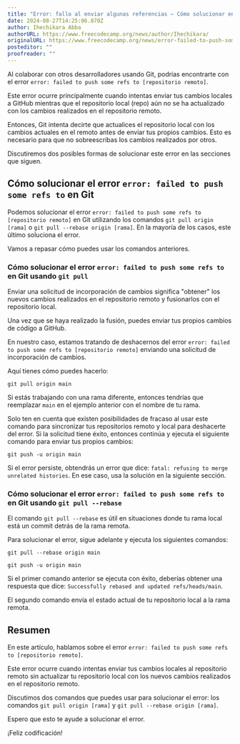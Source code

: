 ```yaml
---
title: "Error: fallo al enviar algunas referencias – Cómo solucionar en Git"
date: 2024-08-27T14:25:06.870Z
author: Ihechikara Abba
authorURL: https://www.freecodecamp.org/news/author/Ihechikara/
originalURL: https://www.freecodecamp.org/news/error-failed-to-push-some-refs-to-how-to-fix-in-git/
posteditor: ""
proofreader: ""
---
```


Al colaborar con otros desarrolladores usando Git, podrías encontrarte con el error `error: failed to push some refs to [repositorio remoto]`.

<!-- more -->

Este error ocurre principalmente cuando intentas enviar tus cambios locales a GitHub mientras que el repositorio local (repo) aún no se ha actualizado con los cambios realizados en el repositorio remoto.

Entonces, Git intenta decirte que actualices el repositorio local con los cambios actuales en el remoto antes de enviar tus propios cambios. Esto es necesario para que no sobreescribas los cambios realizados por otros.

Discutiremos dos posibles formas de solucionar este error en las secciones que siguen.

## Cómo solucionar el error `error: failed to push some refs to` en Git

Podemos solucionar el error `error: failed to push some refs to [repositorio remoto]` en Git utilizando los comandos `git pull origin [rama]` o `git pull --rebase origin [rama]`. En la mayoría de los casos, este último soluciona el error.

Vamos a repasar cómo puedes usar los comandos anteriores.

### Cómo solucionar el error `error: failed to push some refs to` en Git usando `git pull`

Enviar una solicitud de incorporación de cambios significa "obtener" los nuevos cambios realizados en el repositorio remoto y fusionarlos con el repositorio local.

Una vez que se haya realizado la fusión, puedes enviar tus propios cambios de código a GitHub.

En nuestro caso, estamos tratando de deshacernos del error `error: failed to push some refs to [repositorio remoto]` enviando una solicitud de incorporación de cambios.

Aquí tienes cómo puedes hacerlo:

```
git pull origin main
```

Si estás trabajando con una rama diferente, entonces tendrías que reemplazar `main` en el ejemplo anterior con el nombre de tu rama.

Solo ten en cuenta que existen posibilidades de fracaso al usar este comando para sincronizar tus repositorios remoto y local para deshacerte del error. Si la solicitud tiene éxito, entonces continúa y ejecuta el siguiente comando para enviar tus propios cambios:

```
git push -u origin main
```

Si el error persiste, obtendrás un error que dice: `fatal: refusing to merge unrelated histories`. En ese caso, usa la solución en la siguiente sección.

### Cómo solucionar el error `error: failed to push some refs to` en Git usando `git pull --rebase`

El comando `git pull --rebase` es útil en situaciones donde tu rama local está un commit detrás de la rama remota.

Para solucionar el error, sigue adelante y ejecuta los siguientes comandos:

```
git pull --rebase origin main

git push -u origin main
```

Si el primer comando anterior se ejecuta con éxito, deberías obtener una respuesta que dice: `Successfully rebased and updated refs/heads/main`.

El segundo comando envía el estado actual de tu repositorio local a la rama remota.

## Resumen

En este artículo, hablamos sobre el error `error: failed to push some refs to [repositorio remoto]`.

Este error ocurre cuando intentas enviar tus cambios locales al repositorio remoto sin actualizar tu repositorio local con los nuevos cambios realizados en el repositorio remoto.

Discutimos dos comandos que puedes usar para solucionar el error: los comandos `git pull origin [rama]` y `git pull --rebase origin [rama]`.

Espero que esto te ayude a solucionar el error.

¡Feliz codificación!

